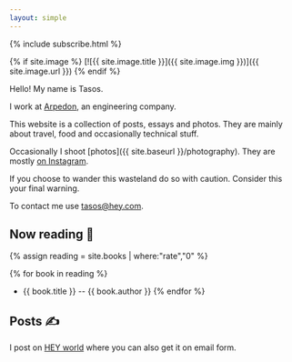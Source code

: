 ```yaml
---
layout: simple
---
```


{% include subscribe.html %}

{% if site.image %}
[![{{ site.image.title }}]({{ site.image.img }})]({{ site.image.url }})
{% endif %}

Hello! My name is Tasos.

I work at [Arpedon](https://www.arpedon.com), an engineering company.

This website is a collection of posts, essays and photos. They are mainly about travel, food and occasionally technical stuff.

Occasionally I shoot [photos]({{ site.baseurl }}/photography). They are mostly [on Instagram](https://instagram.com/tsangiotis).

If you choose to wander this wasteland do so with caution. Consider this your final warning.

To contact me use [tasos@hey.com](mailto:tasos@hey.com).

## Now reading 📖

{% assign reading = site.books | where:"rate","0" %}

{% for book in reading %}

- {{ book.title }} -- {{ book.author }}
  {% endfor %}

## Posts ✍️

I post on [HEY world](https://world.hey.com/tasos/) where you can also get it on email form.
